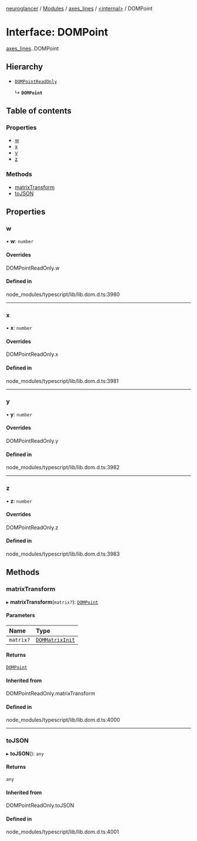 [neuroglancer](../README.md) / [Modules](../modules.md) / [axes\_lines](../modules/axes_lines.md) / [<internal\>](../modules/axes_lines._internal_.md) / DOMPoint

# Interface: DOMPoint

[axes_lines](../modules/axes_lines.md).[<internal>](../modules/axes_lines._internal_.md).DOMPoint

## Hierarchy

- [`DOMPointReadOnly`](../modules/axes_lines._internal_.md#dompointreadonly)

  ↳ **`DOMPoint`**

## Table of contents

### Properties

- [w](axes_lines._internal_.DOMPoint.md#w)
- [x](axes_lines._internal_.DOMPoint.md#x)
- [y](axes_lines._internal_.DOMPoint.md#y)
- [z](axes_lines._internal_.DOMPoint.md#z)

### Methods

- [matrixTransform](axes_lines._internal_.DOMPoint.md#matrixtransform)
- [toJSON](axes_lines._internal_.DOMPoint.md#tojson)

## Properties

### w

• **w**: `number`

#### Overrides

DOMPointReadOnly.w

#### Defined in

node_modules/typescript/lib/lib.dom.d.ts:3980

___

### x

• **x**: `number`

#### Overrides

DOMPointReadOnly.x

#### Defined in

node_modules/typescript/lib/lib.dom.d.ts:3981

___

### y

• **y**: `number`

#### Overrides

DOMPointReadOnly.y

#### Defined in

node_modules/typescript/lib/lib.dom.d.ts:3982

___

### z

• **z**: `number`

#### Overrides

DOMPointReadOnly.z

#### Defined in

node_modules/typescript/lib/lib.dom.d.ts:3983

## Methods

### matrixTransform

▸ **matrixTransform**(`matrix?`): [`DOMPoint`](../modules/axes_lines._internal_.md#dompoint)

#### Parameters

| Name | Type |
| :------ | :------ |
| `matrix?` | [`DOMMatrixInit`](axes_lines._internal_.DOMMatrixInit.md) |

#### Returns

[`DOMPoint`](../modules/axes_lines._internal_.md#dompoint)

#### Inherited from

DOMPointReadOnly.matrixTransform

#### Defined in

node_modules/typescript/lib/lib.dom.d.ts:4000

___

### toJSON

▸ **toJSON**(): `any`

#### Returns

`any`

#### Inherited from

DOMPointReadOnly.toJSON

#### Defined in

node_modules/typescript/lib/lib.dom.d.ts:4001
